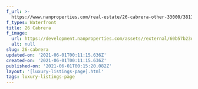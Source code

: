 ```yaml
---
f_url: >-
  https://www.nanproperties.com/real-estate/26-cabrera-other-33000/38114109/79233633
f_types: Waterfront
title: 26 Cabrera
f_image:
  url: https://development.nanproperties.com/assets//external/60b57b23ddecb02e5c3a8db5_cropped0.png
  alt: null
slug: 26-cabrera
updated-on: '2021-06-01T00:11:15.636Z'
created-on: '2021-06-01T00:11:15.636Z'
published-on: '2021-06-01T00:15:20.082Z'
layout: '[luxury-listings-page].html'
tags: luxury-listings-page
---
```



